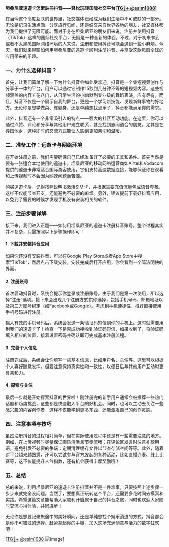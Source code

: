 **坦桑尼亚遠遊卡怎麽註冊抖音——轻松玩转国际社交平台[[TG💪+ @esim1088](https://t.me/s/esim1088)]**

在当今这个高度互联的世界里，社交媒体已经成为我们生活中不可或缺的一部分。无论是记录生活点滴、分享旅行见闻，还是结交来自世界各地的朋友，社交媒体都为我们提供了无限可能。而对于身在坦桑尼亚的朋友们来说，注册并使用抖音（TikTok）这样的国际社交平台，无疑是一种全新的体验。不过，对于初来乍到或者不太熟悉国际网络环境的人来说，注册和使用抖音可能会遇到一些小麻烦。今天，我们就来聊聊如何用坦桑尼亚的遠遊卡顺利注册抖音，并享受这款风靡全球的应用带来的乐趣。

### **一、为什么选择抖音？**

首先，让我们简单了解一下为什么抖音会如此受欢迎。抖音是一个集短视频创作与分享于一体的平台，用户可以通过它制作15秒到几分钟不等的短视频内容。这些视频涵盖的内容五花八门，从日常生活的小幽默到专业级的舞蹈表演，应有尽有。而且，抖音不仅是一个展示自我的舞台，更是一个学习新技能、发现新鲜事物的好地方。无论你是想学做菜、练健身，还是单纯想找点乐子，抖音都能满足你的需求。

此外，抖音还有一个非常吸引人的特点——强大的社区互动功能。在这里，你可以通过点赞、评论和分享与其他用户建立联系，甚至找到志同道合的朋友。尤其是在异国他乡，这种即时的交流方式能让人感到更加亲切和温暖。

### **二、准备工作：远遊卡与网络环境**

在开始注册之前，我们需要确保自己已经准备好了必要的工具和条件。首先当然是要有一张适合本地使用的遠遊卡。坦桑尼亚的移动网络运营商如Airtel和Vodacom提供的遠遊卡非常适合国际游客使用，它们支持高速数据连接，能够保证你在观看和上传视频时不会因为网速问题而苦恼。

购买遠遊卡后，记得按照说明书激活SIM卡，并根据需要充值流量包或语音套餐。这样不仅能节省开支，还能避免不必要的麻烦。另外，建议提前下载好抖音应用，以免到了需要的时候才发现手机没有安装相关的软件。

### **三、注册步骤详解**

接下来，我们进入正题——如何用坦桑尼亚的遠遊卡注册抖音账号。整个过程其实并不复杂，只需按照以下步骤操作即可：

#### **1. 下载并安装抖音应用**

如果你还没有安装抖音，可以在Google Play Store或者App Store中搜索“TikTok”，然后点击下载安装。安装完成后打开应用，你会看到一个简洁明快的界面。

#### **2. 注册账号**

首次启动抖音时，系统会提示你登录或注册账号。由于我们是第一次使用，所以选择“注册”选项。接下来会出现几个注册方式供你选择，包括手机号码、邮箱地址以及第三方账号绑定（如Facebook或Google）。考虑到手机便捷性，推荐直接使用手机号码进行注册。

输入有效的手机号码后，系统会发送一条验证码短信到你的手机上。这时就需要用到我们的遠遊卡了！检查一下是否成功接收到验证码短信，如果收到了，将验证码填入相应的位置，接着设置密码并确认即可完成基本注册流程。

#### **3. 完善个人信息**

注册完成后，系统会让你填写一些基本信息，比如用户名、头像等。这里可以根据个人喜好随意发挥，但要注意保持真实性和一致性，以便日后与其他用户互动时更具亲和力。

#### **4. 探索与关注**

最后一步就是开始探索抖音的世界啦！刚注册完的新手用户通常会被推荐一些热门话题和趋势挑战，这些都是快速融入平台的好机会。同时，也可以主动去关注一些感兴趣的内容创作者，这样不仅能学到更多东西，还能激发自己的创作灵感。

### **四、注意事项与技巧**

虽然注册抖音的过程相对简单，但在实际使用过程中还是有一些需要注意的地方。例如，在上传视频时尽量保证画质清晰且节奏流畅；在评论区发言时注意礼貌用语，避免引发不必要的争端；定期清理缓存文件以节省存储空间等等。此外，随着对平台越来越熟悉，还可以尝试参与官方发起的各种活动，比如直播连麦、线上比赛等，这不仅能提升人气指数，还有机会获得丰厚奖励哦！

### **五、总结**

总的来说，利用坦桑尼亚的遠遊卡注册抖音并不是一件难事，只要按照上述步骤一步步来就完全没问题。当然了，要想真正玩转这个平台，还需要多花时间去摸索和实践。希望这篇文章能帮助大家顺利开启属于自己的抖音之旅，同时也欢迎大家随时交流心得体验，共同进步！

无论你是想要记录旅途中的美好瞬间，还是单纯想找个娱乐消遣的方式，抖音都会是你不可错过的选择。赶紧拿起你的手機，加入这场充满创意与活力的数字狂欢吧！

[[TG💪+ @esim1088](https://t.me/s/esim1088) ![Image](https://i.postimg.cc/4NQfJmqS/Snipaste-2025-05-13-00-14-12.png)]